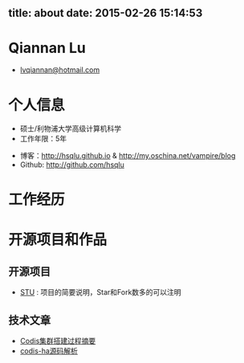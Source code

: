 ﻿title: about
date: 2015-02-26 15:14:53
---
# Qiannan Lu

- lvqiannan@hotmail.com

# 个人信息

- 硕士/利物浦大学高级计算机科学
- 工作年限：5年
<!-- - 微博：[@JobDeer](http://weibo.com/jobdeer)  -->
- 博客：http://hsqlu.github.io & http://my.oschina.net/vampire/blog
- Github: http://github.com/hsqlu 

# 工作经历

# 开源项目和作品


## 开源项目
 - [STU](http://github.com/yourname/projectname) : 项目的简要说明，Star和Fork数多的可以注明

## 技术文章

- [Codis集群搭建过程摘要](http://my.oschina.net/vampire/blog/639329)
- [codis-ha源码解析](http://my.oschina.net/vampire/blog/644810) 


